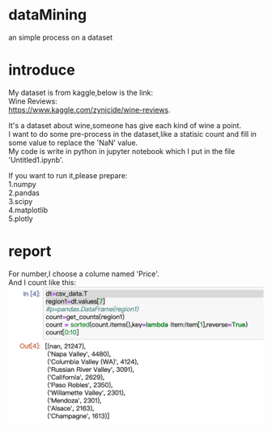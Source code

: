 # dataMining 
an simple process on a dataset  

# introduce 
My dataset is from kaggle,below is the link:  
Wine Reviews:  
https://www.kaggle.com/zynicide/wine-reviews. 

It's a dataset about wine,someone has give each kind of wine a point.  
I want to do some pre-process in the dataset,like a statisic count and fill in some value to replace the 'NaN' value.  
My code is write in python in jupyter notebook which I put in the file 'Untitled1.ipynb'.  
  
If you want to run it,please prepare:  
1.numpy  
2.pandas  
3.scipy  
4.matplotlib  
5.plotly  
  
# report  
For number,I choose a colume named 'Price'.  
And I count like this:  
![image](https://github.com/xcircle/dataMining/blob/master/1.jpg)
